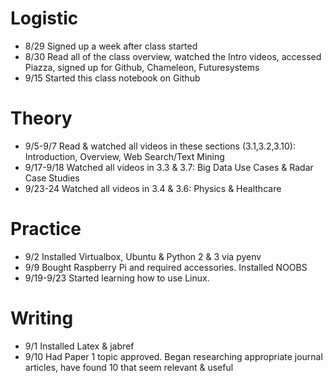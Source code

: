 # Logistic

* 8/29 Signed up a week after class started
* 8/30 Read all of the class overview, watched the Intro videos, accessed Piazza, signed up for Github, Chameleon, Futuresystems
* 9/15 Started this class notebook on Github

# Theory

* 9/5-9/7  Read & watched all videos in these sections (3.1,3.2,3.10): Introduction, Overview, Web Search/Text Mining
* 9/17-9/18 Watched all videos in 3.3 & 3.7: Big Data Use Cases & Radar Case Studies
* 9/23-24 Watched all videos in 3.4 & 3.6: Physics & Healthcare


# Practice

* 9/2 Installed Virtualbox, Ubuntu & Python 2 & 3 via pyenv
* 9/9 Bought Raspberry Pi and required accessories.  Installed NOOBS
* 9/19-9/23 Started learning how to use Linux.  

# Writing

* 9/1 Installed Latex & jabref
* 9/10 Had Paper 1 topic approved.  Began researching appropriate journal articles, have found 10 that seem relevant & useful

